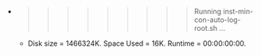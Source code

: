 * >>>>>>>>> Running inst-min-con-auto-log-root.sh ...
  * Disk size = 1466324K. Space Used = 16K. Runtime = 00:00:00:00.
